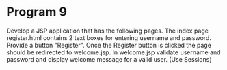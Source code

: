 # Program 9

Develop a JSP application that has the following pages. The index page register.html contains 2 text boxes for entering username and password. Provide a button "Register". Once the Register button is clicked the page should be redirected to welcome.jsp. In welcome.jsp validate username and password and display welcome message for a valid user. (Use Sessions)